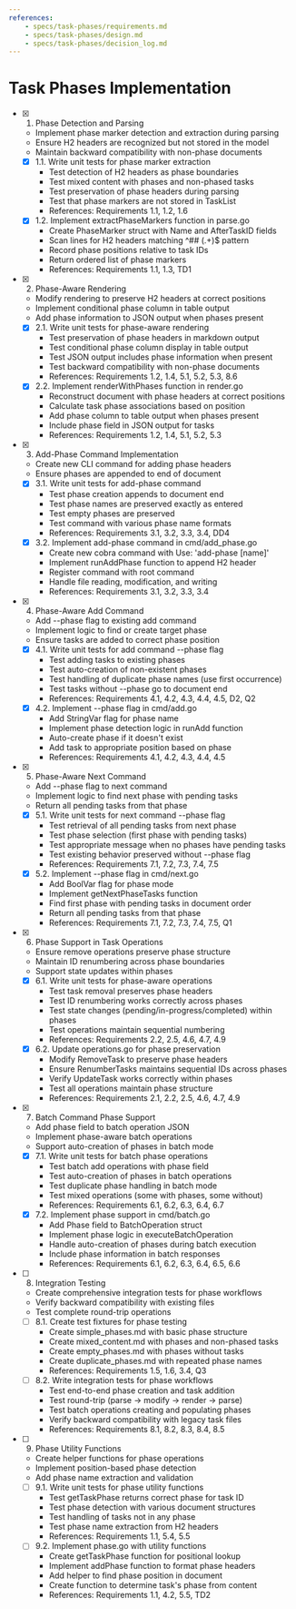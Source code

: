 ```yaml
---
references:
    - specs/task-phases/requirements.md
    - specs/task-phases/design.md
    - specs/task-phases/decision_log.md
---
```

# Task Phases Implementation

- [x] 1. Phase Detection and Parsing
  - Implement phase marker detection and extraction during parsing
  - Ensure H2 headers are recognized but not stored in the model
  - Maintain backward compatibility with non-phase documents
  - [x] 1.1. Write unit tests for phase marker extraction
    - Test detection of H2 headers as phase boundaries
    - Test mixed content with phases and non-phased tasks
    - Test preservation of phase headers during parsing
    - Test that phase markers are not stored in TaskList
    - References: Requirements 1.1, 1.2, 1.6
  - [x] 1.2. Implement extractPhaseMarkers function in parse.go
    - Create PhaseMarker struct with Name and AfterTaskID fields
    - Scan lines for H2 headers matching ^## (.+)$ pattern
    - Record phase positions relative to task IDs
    - Return ordered list of phase markers
    - References: Requirements 1.1, 1.3, TD1

- [x] 2. Phase-Aware Rendering
  - Modify rendering to preserve H2 headers at correct positions
  - Implement conditional phase column in table output
  - Add phase information to JSON output when phases present
  - [x] 2.1. Write unit tests for phase-aware rendering
    - Test preservation of phase headers in markdown output
    - Test conditional phase column display in table output
    - Test JSON output includes phase information when present
    - Test backward compatibility with non-phase documents
    - References: Requirements 1.2, 1.4, 5.1, 5.2, 5.3, 8.6
  - [x] 2.2. Implement renderWithPhases function in render.go
    - Reconstruct document with phase headers at correct positions
    - Calculate task phase associations based on position
    - Add phase column to table output when phases present
    - Include phase field in JSON output for tasks
    - References: Requirements 1.2, 1.4, 5.1, 5.2, 5.3

- [x] 3. Add-Phase Command Implementation
  - Create new CLI command for adding phase headers
  - Ensure phases are appended to end of document
  - [x] 3.1. Write unit tests for add-phase command
    - Test phase creation appends to document end
    - Test phase names are preserved exactly as entered
    - Test empty phases are preserved
    - Test command with various phase name formats
    - References: Requirements 3.1, 3.2, 3.3, 3.4, DD4
  - [x] 3.2. Implement add-phase command in cmd/add_phase.go
    - Create new cobra command with Use: 'add-phase [name]'
    - Implement runAddPhase function to append H2 header
    - Register command with root command
    - Handle file reading, modification, and writing
    - References: Requirements 3.1, 3.2, 3.3, 3.4

- [x] 4. Phase-Aware Add Command
  - Add --phase flag to existing add command
  - Implement logic to find or create target phase
  - Ensure tasks are added to correct phase position
  - [x] 4.1. Write unit tests for add command --phase flag
    - Test adding tasks to existing phases
    - Test auto-creation of non-existent phases
    - Test handling of duplicate phase names (use first occurrence)
    - Test tasks without --phase go to document end
    - References: Requirements 4.1, 4.2, 4.3, 4.4, 4.5, D2, Q2
  - [x] 4.2. Implement --phase flag in cmd/add.go
    - Add StringVar flag for phase name
    - Implement phase detection logic in runAdd function
    - Auto-create phase if it doesn't exist
    - Add task to appropriate position based on phase
    - References: Requirements 4.1, 4.2, 4.3, 4.4, 4.5

- [x] 5. Phase-Aware Next Command
  - Add --phase flag to next command
  - Implement logic to find next phase with pending tasks
  - Return all pending tasks from that phase
  - [x] 5.1. Write unit tests for next command --phase flag
    - Test retrieval of all pending tasks from next phase
    - Test phase selection (first phase with pending tasks)
    - Test appropriate message when no phases have pending tasks
    - Test existing behavior preserved without --phase flag
    - References: Requirements 7.1, 7.2, 7.3, 7.4, 7.5
  - [x] 5.2. Implement --phase flag in cmd/next.go
    - Add BoolVar flag for phase mode
    - Implement getNextPhaseTasks function
    - Find first phase with pending tasks in document order
    - Return all pending tasks from that phase
    - References: Requirements 7.1, 7.2, 7.3, 7.4, 7.5, Q1

- [x] 6. Phase Support in Task Operations
  - Ensure remove operations preserve phase structure
  - Maintain ID renumbering across phase boundaries
  - Support state updates within phases
  - [x] 6.1. Write unit tests for phase-aware operations
    - Test task removal preserves phase headers
    - Test ID renumbering works correctly across phases
    - Test state changes (pending/in-progress/completed) within phases
    - Test operations maintain sequential numbering
    - References: Requirements 2.2, 2.5, 4.6, 4.7, 4.9
  - [x] 6.2. Update operations.go for phase preservation
    - Modify RemoveTask to preserve phase headers
    - Ensure RenumberTasks maintains sequential IDs across phases
    - Verify UpdateTask works correctly within phases
    - Test all operations maintain phase structure
    - References: Requirements 2.1, 2.2, 2.5, 4.6, 4.7, 4.9

- [x] 7. Batch Command Phase Support
  - Add phase field to batch operation JSON
  - Implement phase-aware batch operations
  - Support auto-creation of phases in batch mode
  - [x] 7.1. Write unit tests for batch phase operations
    - Test batch add operations with phase field
    - Test auto-creation of phases in batch operations
    - Test duplicate phase handling in batch mode
    - Test mixed operations (some with phases, some without)
    - References: Requirements 6.1, 6.2, 6.3, 6.4, 6.7
  - [x] 7.2. Implement phase support in cmd/batch.go
    - Add Phase field to BatchOperation struct
    - Implement phase logic in executeBatchOperation
    - Handle auto-creation of phases during batch execution
    - Include phase information in batch responses
    - References: Requirements 6.1, 6.2, 6.3, 6.4, 6.5, 6.6

- [ ] 8. Integration Testing
  - Create comprehensive integration tests for phase workflows
  - Verify backward compatibility with existing files
  - Test complete round-trip operations
  - [ ] 8.1. Create test fixtures for phase testing
    - Create simple_phases.md with basic phase structure
    - Create mixed_content.md with phases and non-phased tasks
    - Create empty_phases.md with phases without tasks
    - Create duplicate_phases.md with repeated phase names
    - References: Requirements 1.5, 1.6, 3.4, Q3
  - [ ] 8.2. Write integration tests for phase workflows
    - Test end-to-end phase creation and task addition
    - Test round-trip (parse -> modify -> render -> parse)
    - Test batch operations creating and populating phases
    - Verify backward compatibility with legacy task files
    - References: Requirements 8.1, 8.2, 8.3, 8.4, 8.5

- [ ] 9. Phase Utility Functions
  - Create helper functions for phase operations
  - Implement position-based phase detection
  - Add phase name extraction and validation
  - [ ] 9.1. Write unit tests for phase utility functions
    - Test getTaskPhase returns correct phase for task ID
    - Test phase detection with various document structures
    - Test handling of tasks not in any phase
    - Test phase name extraction from H2 headers
    - References: Requirements 1.1, 5.4, 5.5
  - [ ] 9.2. Implement phase.go with utility functions
    - Create getTaskPhase function for positional lookup
    - Implement addPhase function to format phase headers
    - Add helper to find phase position in document
    - Create function to determine task's phase from content
    - References: Requirements 1.1, 4.2, 5.5, TD2
